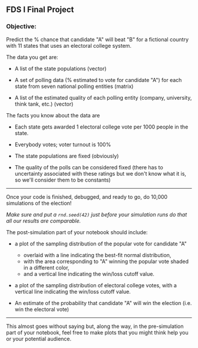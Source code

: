 ## FDS I Final Project

### Objective: 

Predict the % chance that candidate "A" will beat "B" for a fictional country with 11 states  that uses an electoral college system.

The data you get are:

* A list of the state populations (vector)

* A set of polling data (% estimated to vote for candidate "A") for each state from seven national polling entities (matrix)

* A list of the estimated quality of each polling entity (company, university, think tank, etc.) (vector)

The facts you know about the data are

* Each state gets awarded 1 electoral college vote per 1000 people in the state.

* Everybody votes; voter turnout is 100%

* The state populations are fixed (obviously)

* The quality of the polls can be considered fixed (there has to uncertainty associated with these ratings but we don't know what it is, so we'll consider them to be constants)

---

Once your code is finished, debugged, and ready to go, do 10,000 simulations of the election!

*Make sure and put a `rnd.seed(42)` just before your simulation runs do that all our results are comparable.*

The post-simulation part of your notebook should include:

* a plot of the sampling distribution of the popular vote for candidate "A" 

  - overlaid with a line indicating the best-fit normal distribution, 

  * with the area corresponding to "A" winning the popular vote shaded in a different color, 
  * and a vertical line indicating the win/loss cutoff value.

* a plot of the sampling distribution of electoral college votes, with a vertical line indicating the win/loss cutoff value.

* An estimate of the probability that candidate "A" will win the election (i.e. win the electoral vote)

---

This almost goes without saying but, along the way, in the pre-simulation part of your notebook, feel free to make plots that you might think help you or your potential audience. 
